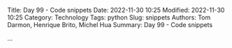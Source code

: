 Title: Day 99 - Code snippets
Date: 2022-11-30 10:25
Modified: 2022-11-30 10:25
Category: Technology
Tags: python
Slug: snippets
Authors: Tom Darmon, Henrique Brito, Michel Hua
Summary: Day 99 - Code snippets

...